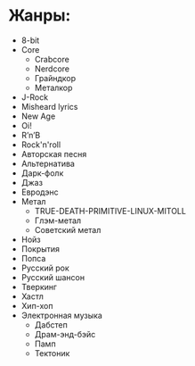 # Жанры:
* 8-bit
* Core
    * Crabcore
    * Nerdcore
    * Грайндкор
    * Металкор
* J-Rock
* Misheard lyrics
* New Age
* Oi!
* R’n’B
* Rock'n'roll
* Авторская песня
* Альтернатива
* Дарк-фолк
* Джаз
* Евродэнс
* Метал
    * TRUE-DEATH-PRIMITIVE-LINUX-MITOLL
    * Глэм-метал
    * Советский метал
* Нойз
* Покрытия
* Попса
* Русский рок
* Русский шансон
* Тверкинг
* Хастл
* Хип-хоп
* Электронная музыка
    * Дабстеп
    * Драм-энд-бэйс
    * Памп
    * Тектоник
